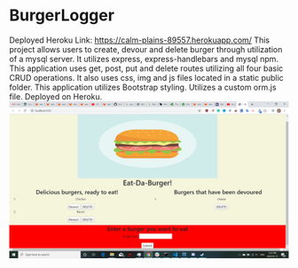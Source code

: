 # BurgerLogger
Deployed Heroku Link: https://calm-plains-89557.herokuapp.com/
This project allows users to create, devour and delete burger through utilization of a mysql server. It utilizes express, express-handlebars and mysql npm. This application uses get, post, put and delete routes utilizing all four basic CRUD operations. It also uses css, img and js files located in a static public folder. This application utilizes Bootstrap styling. Utilizes a custom orm.js file. Deployed on Heroku.
![Deployed Application Screenshot](public/assets/img/BurgerLogger.png)
